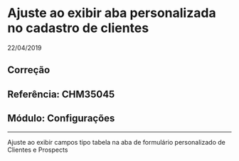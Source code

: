 # Ajuste ao exibir aba personalizada no cadastro de clientes
22/04/2019
## Correção
## Referência: CHM35045
## Módulo: Configurações
***

Ajuste ao exibir campos tipo tabela na aba de formulário personalizado de Clientes e Prospects